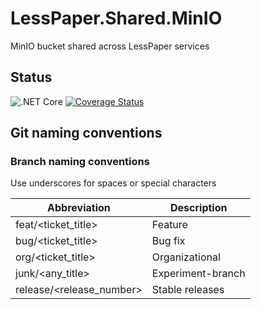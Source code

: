 # LessPaper.Shared.MinIO
MinIO bucket shared across LessPaper services

## Status
![.NET Core](https://github.com/LessPaperWork/LessPaper.Shared.MinIO/workflows/.NET%20Core/badge.svg)
[![Coverage Status](https://coveralls.io/repos/github/LessPaperWork/LessPaper.Shared.MinIO/badge.svg?branch=master)](https://coveralls.io/github/LessPaperWork/LessPaper.Shared.MinIO?branch=master)

## Git naming conventions
### Branch naming conventions
Use underscores for spaces or special characters

| Abbreviation               | Description            |
| ------------               | -----------            |
| feat/<ticket_title>        | Feature                |       
| bug/<ticket_title>         | Bug fix                |
| org/<ticket_title>         | Organizational         |
| junk/<any_title>           | Experiment-branch      |
| release/<release_number>   | Stable releases        |

